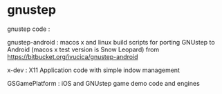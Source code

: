 gnustep
=======

gnustep code :

gnustep-android : macos x and linux build scripts for porting GNUstep 
    to Android (macos x test version is Snow Leopard)
    from https://bitbucket.org/ivucica/gnustep-android

x-dev : X11 Application code with simple indow management

GSGamePlatform : iOS and GNUstep game demo code and engines
